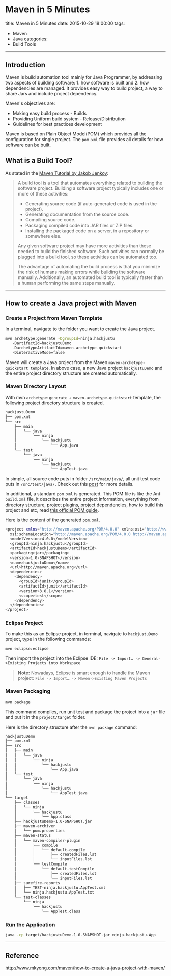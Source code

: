# Maven in 5 Minutes
title: Maven in 5 Minutes
date: 2015-10-29 18:00:00
tags:
- Maven
- Java
categories:
- Build Tools

---

## Introduction
Maven is build automation tool mainly for Java Programmer, by addressing two aspects of building software: 1. how software is built and 2. how dependencies are managed. It provides easy way to build project, a way to share Jars and include project dependency.

Maven's objectives are:
- Making easy build process - Builds
- Providing Uniform build system - Release/Distribution
- Guidelines for best practices development

Maven is based on Plain Object Model(POM) which provides all the configuration for single project. The `pom.xml` file provides all details for how software can be built.
<!--more-->
## What is a Build Tool?
As stated in the [Maven Tutorial by Jakob Jenkov](http://tutorials.jenkov.com/maven/maven-tutorial.html#what-is-a-build-tool):

> A build tool is a tool that automates everything related to building the software project. Building a software project typically includes one or more of these activities:
>
>- Generating source code (if auto-generated code is used in the project).
>- Generating documentation from the source code.
>- Compiling source code.
>- Packaging compiled code into JAR files or ZIP files.
>- Installing the packaged code on a server, in a repository or somewhere else.
>
>Any given software project may have more activities than these needed to build the finished software. Such activities can normally be plugged into a build tool, so these activities can be automated too.
>
>The advantage of automating the build process is that you minimize the risk of humans making errors while building the software manually. Additionally, an automated build tool is typically faster than a human performing the same steps manually.


----------
## How to create a Java project with Maven
### Create a Project from Maven Template
In a terminal, navigate to the folder you want to create the Java project.
``` bash
mvn archetype:generate -DgroupId=ninja.hackjustu
   -DartifactId=hackjustuDemo
   -DarchetypeArtifactId=maven-archetype-quickstart
   -DinteractiveMode=false
```
Maven will create a Java project from the Maven `maven-archetype-quickstart template`. In above case, a new Java project `hackjustuDemo` and the entire project directory structure are created automatically.

### Maven Directory Layout
With mvn `archetype:generate` + `maven-archetype-quickstart` template, the following project directory structure is created.
``` bash
hackjustuDemo
├── pom.xml
└── src
    ├── main
    │   └── java
    │       └── ninja
    │           └── hackjustu
    │               └── App.java
    └── test
        └── java
            └── ninja
                └── hackjustu
                    └── AppTest.java
```
In simple, all source code puts in folder `/src/main/java/`, all unit test code puts in `/src/test/java/`. Check out this [post](http://maven.apache.org/guides/introduction/introduction-to-the-standard-directory-layout.html) for more details.

In additional, a standard `pom.xml` is generated. This POM file is like the Ant `build.xml` file, it describes the entire project information, everything from directory structure, project plugins, project dependencies, how to build this project and etc, read [this official POM guide](http://maven.apache.org/guides/introduction/introduction-to-the-pom.html).

Here is the content of the generated `pom.xml`.
``` bash
<project xmlns="http://maven.apache.org/POM/4.0.0" xmlns:xsi="http://www.w3.org/2001/XMLSchema-instance"
  xsi:schemaLocation="http://maven.apache.org/POM/4.0.0 http://maven.apache.org/maven-v4_0_0.xsd">
  <modelVersion>4.0.0</modelVersion>
  <groupId>ninja.hackjustu</groupId>
  <artifactId>hackjustuDemo</artifactId>
  <packaging>jar</packaging>
  <version>1.0-SNAPSHOT</version>
  <name>hackjustuDemo</name>
  <url>http://maven.apache.org</url>
  <dependencies>
    <dependency>
      <groupId>junit</groupId>
      <artifactId>junit</artifactId>
      <version>3.8.1</version>
      <scope>test</scope>
    </dependency>
  </dependencies>
</project>
```

### Eclipse Project
To make this as an Eclipse project, in terminal, navigate to `hackjustuDemo` project, type in the following commands:
``` bash
mvn eclipse:eclipse
```
Then import the project into the Eclipse IDE:
`File -> Import… -> General->Existing Projects into Workspace`

> **Note:** Nowadays, Eclipse is smart enough to handle the Maven project:
> `File -> Import… -> Maven->Existing Maven Projects`

### Maven Packaging
``` bash
mvn package
```
This command compiles, run unit test and package the project into a `jar` file and put it in the `project/target` folder.

Here is the directory structure after the `mvn package` command:
``` bash
hackjustuDemo
├── pom.xml
├── src
│   ├── main
│   │   └── java
│   │       └── ninja
│   │           └── hackjustu
│   │               └── App.java
│   └── test
│       └── java
│           └── ninja
│               └── hackjustu
│                   └── AppTest.java
└── target
    ├── classes
    │   └── ninja
    │       └── hackjustu
    │           └── App.class
    ├── hackjustuDemo-1.0-SNAPSHOT.jar
    ├── maven-archiver
    │   └── pom.properties
    ├── maven-status
    │   └── maven-compiler-plugin
    │       ├── compile
    │       │   └── default-compile
    │       │       ├── createdFiles.lst
    │       │       └── inputFiles.lst
    │       └── testCompile
    │           └── default-testCompile
    │               ├── createdFiles.lst
    │               └── inputFiles.lst
    ├── surefire-reports
    │   ├── TEST-ninja.hackjustu.AppTest.xml
    │   └── ninja.hackjustu.AppTest.txt
    └── test-classes
        └── ninja
            └── hackjustu
                └── AppTest.class
```

### Run the Application
``` bash
java -cp target/hackjustuDemo-1.0-SNAPSHOT.jar ninja.hackjustu.App
```


----------


## Reference
http://www.mkyong.com/maven/how-to-create-a-java-project-with-maven/
